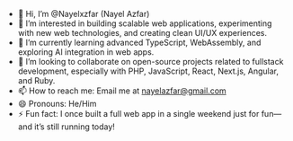 - 👋 Hi, I’m @Nayelxzfar (Nayel Azfar)
- 👀 I’m interested in building scalable web applications, experimenting with new web technologies, and creating clean UI/UX experiences.
- 🌱 I’m currently learning advanced TypeScript, WebAssembly, and exploring AI integration in web apps.
- 💞️ I’m looking to collaborate on open-source projects related to fullstack development, especially with PHP, JavaScript, React, Next.js, Angular, and Ruby.
- 📫 How to reach me: Email me at nayelazfar@gmail.com
- 😄 Pronouns: He/Him
- ⚡ Fun fact: I once built a full web app in a single weekend just for fun—and it’s still running today!
